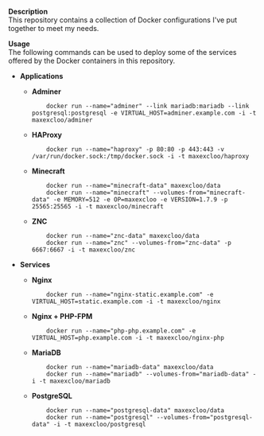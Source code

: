 **Description**  
This repository contains a collection of Docker configurations I've put together to meet my needs.

**Usage**  
The following commands can be used to deploy some of the services offered by the Docker containers in this repository.

- **Applications**

  - **Adminer**

    		docker run --name="adminer" --link mariadb:mariadb --link postgresql:postgresql -e VIRTUAL_HOST=adminer.example.com -i -t maxexcloo/adminer

  - **HAProxy**

    		docker run --name="haproxy" -p 80:80 -p 443:443 -v /var/run/docker.sock:/tmp/docker.sock -i -t maxexcloo/haproxy

  - **Minecraft**

	    	docker run --name="minecraft-data" maxexcloo/data
			docker run --name="minecraft" --volumes-from="minecraft-data" -e MEMORY=512 -e OP=maxexcloo -e VERSION=1.7.9 -p 25565:25565 -i -t maxexcloo/minecraft

  - **ZNC**

	   		docker run --name="znc-data" maxexcloo/data
			docker run --name="znc" --volumes-from="znc-data" -p 6667:6667 -i -t maxexcloo/znc

- **Services**

  - **Nginx**
	
			docker run --name="nginx-static.example.com" -e VIRTUAL_HOST=static.example.com -i -t maxexcloo/nginx
	
  - **Nginx + PHP-FPM**
	
			docker run --name="php-php.example.com" -e VIRTUAL_HOST=php.example.com -i -t maxexcloo/nginx-php
	
  - **MariaDB** 
	
		    docker run --name="mariadb-data" maxexcloo/data
	    	docker run --name="mariadb" --volumes-from="mariadb-data" -i -t maxexcloo/mariadb
	
  - **PostgreSQL**
	
			docker run --name="postgresql-data" maxexcloo/data
		    docker run --name="postgresql" --volumes-from="postgresql-data" -i -t maxexcloo/postgresql
